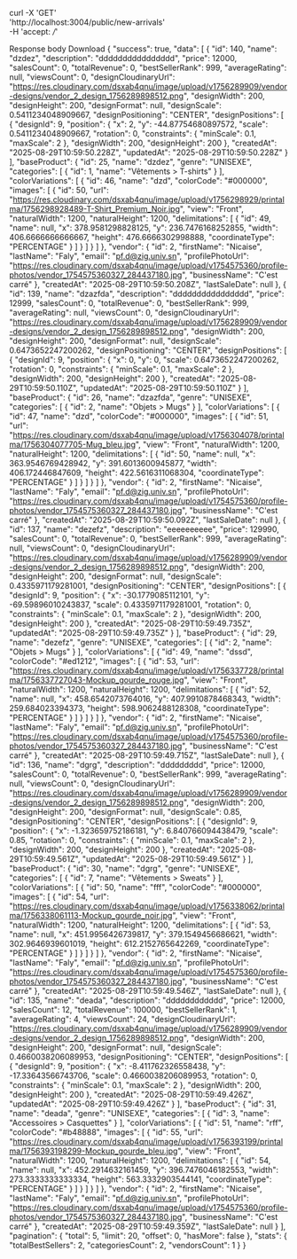 curl -X 'GET' \
  'http://localhost:3004/public/new-arrivals' \
  -H 'accept: */*'

  Response body
Download
{
  "success": true,
  "data": [
    {
      "id": 140,
      "name": "dzdez",
      "description": "dddddddddddddddd",
      "price": 12000,
      "salesCount": 0,
      "totalRevenue": 0,
      "bestSellerRank": 999,
      "averageRating": null,
      "viewsCount": 0,
      "designCloudinaryUrl": "https://res.cloudinary.com/dsxab4qnu/image/upload/v1756289909/vendor-designs/vendor_2_design_1756289898512.png",
      "designWidth": 200,
      "designHeight": 200,
      "designFormat": null,
      "designScale": 0.5411234048909667,
      "designPositioning": "CENTER",
      "designPositions": [
        {
          "designId": 9,
          "position": {
            "x": 2,
            "y": -44.87754680897572,
            "scale": 0.5411234048909667,
            "rotation": 0,
            "constraints": {
              "minScale": 0.1,
              "maxScale": 2
            },
            "designWidth": 200,
            "designHeight": 200
          },
          "createdAt": "2025-08-29T10:59:50.228Z",
          "updatedAt": "2025-08-29T10:59:50.228Z"
        }
      ],
      "baseProduct": {
        "id": 25,
        "name": "dzdez",
        "genre": "UNISEXE",
        "categories": [
          {
            "id": 1,
            "name": "Vêtements > T-shirts"
          }
        ],
        "colorVariations": [
          {
            "id": 46,
            "name": "dzd",
            "colorCode": "#000000",
            "images": [
              {
                "id": 50,
                "url": "https://res.cloudinary.com/dsxab4qnu/image/upload/v1756298929/printalma/1756298928489-T-Shirt_Premium_Noir.jpg",
                "view": "Front",
                "naturalWidth": 1200,
                "naturalHeight": 1200,
                "delimitations": [
                  {
                    "id": 49,
                    "name": null,
                    "x": 378.9581298828125,
                    "y": 236.7476168252855,
                    "width": 406.6666666666667,
                    "height": 476.6666302998888,
                    "coordinateType": "PERCENTAGE"
                  }
                ]
              }
            ]
          }
        ]
      },
      "vendor": {
        "id": 2,
        "firstName": "Nicaise",
        "lastName": "Faly",
        "email": "pf.d@zig.univ.sn",
        "profilePhotoUrl": "https://res.cloudinary.com/dsxab4qnu/image/upload/v1754575360/profile-photos/vendor_1754575360327_284437180.jpg",
        "businessName": "C'est carré"
      },
      "createdAt": "2025-08-29T10:59:50.208Z",
      "lastSaleDate": null
    },
    {
      "id": 139,
      "name": "dzazfda",
      "description": "dddddddddddddddd",
      "price": 12999,
      "salesCount": 0,
      "totalRevenue": 0,
      "bestSellerRank": 999,
      "averageRating": null,
      "viewsCount": 0,
      "designCloudinaryUrl": "https://res.cloudinary.com/dsxab4qnu/image/upload/v1756289909/vendor-designs/vendor_2_design_1756289898512.png",
      "designWidth": 200,
      "designHeight": 200,
      "designFormat": null,
      "designScale": 0.6473652247200262,
      "designPositioning": "CENTER",
      "designPositions": [
        {
          "designId": 9,
          "position": {
            "x": 0,
            "y": 0,
            "scale": 0.6473652247200262,
            "rotation": 0,
            "constraints": {
              "minScale": 0.1,
              "maxScale": 2
            },
            "designWidth": 200,
            "designHeight": 200
          },
          "createdAt": "2025-08-29T10:59:50.110Z",
          "updatedAt": "2025-08-29T10:59:50.110Z"
        }
      ],
      "baseProduct": {
        "id": 26,
        "name": "dzazfda",
        "genre": "UNISEXE",
        "categories": [
          {
            "id": 2,
            "name": "Objets > Mugs"
          }
        ],
        "colorVariations": [
          {
            "id": 47,
            "name": "dzd",
            "colorCode": "#000000",
            "images": [
              {
                "id": 51,
                "url": "https://res.cloudinary.com/dsxab4qnu/image/upload/v1756304078/printalma/1756304077705-Mug_bleu.jpg",
                "view": "Front",
                "naturalWidth": 1200,
                "naturalHeight": 1200,
                "delimitations": [
                  {
                    "id": 50,
                    "name": null,
                    "x": 363.9546769428942,
                    "y": 391.6013600945877,
                    "width": 406.172446847609,
                    "height": 422.5616311068304,
                    "coordinateType": "PERCENTAGE"
                  }
                ]
              }
            ]
          }
        ]
      },
      "vendor": {
        "id": 2,
        "firstName": "Nicaise",
        "lastName": "Faly",
        "email": "pf.d@zig.univ.sn",
        "profilePhotoUrl": "https://res.cloudinary.com/dsxab4qnu/image/upload/v1754575360/profile-photos/vendor_1754575360327_284437180.jpg",
        "businessName": "C'est carré"
      },
      "createdAt": "2025-08-29T10:59:50.092Z",
      "lastSaleDate": null
    },
    {
      "id": 137,
      "name": "dezefz",
      "description": "eeeeeeeeee",
      "price": 129990,
      "salesCount": 0,
      "totalRevenue": 0,
      "bestSellerRank": 999,
      "averageRating": null,
      "viewsCount": 0,
      "designCloudinaryUrl": "https://res.cloudinary.com/dsxab4qnu/image/upload/v1756289909/vendor-designs/vendor_2_design_1756289898512.png",
      "designWidth": 200,
      "designHeight": 200,
      "designFormat": null,
      "designScale": 0.4335971179281001,
      "designPositioning": "CENTER",
      "designPositions": [
        {
          "designId": 9,
          "position": {
            "x": -30.1779085112101,
            "y": -69.59896010243837,
            "scale": 0.4335971179281001,
            "rotation": 0,
            "constraints": {
              "minScale": 0.1,
              "maxScale": 2
            },
            "designWidth": 200,
            "designHeight": 200
          },
          "createdAt": "2025-08-29T10:59:49.735Z",
          "updatedAt": "2025-08-29T10:59:49.735Z"
        }
      ],
      "baseProduct": {
        "id": 29,
        "name": "dezefz",
        "genre": "UNISEXE",
        "categories": [
          {
            "id": 2,
            "name": "Objets > Mugs"
          }
        ],
        "colorVariations": [
          {
            "id": 49,
            "name": "dssd",
            "colorCode": "#ed1212",
            "images": [
              {
                "id": 53,
                "url": "https://res.cloudinary.com/dsxab4qnu/image/upload/v1756337728/printalma/1756337727043-Mockup_gourde_rouge.jpg",
                "view": "Front",
                "naturalWidth": 1200,
                "naturalHeight": 1200,
                "delimitations": [
                  {
                    "id": 52,
                    "name": null,
                    "x": 458.6542073764016,
                    "y": 407.9910878468343,
                    "width": 259.684023394373,
                    "height": 598.9062488128308,
                    "coordinateType": "PERCENTAGE"
                  }
                ]
              }
            ]
          }
        ]
      },
      "vendor": {
        "id": 2,
        "firstName": "Nicaise",
        "lastName": "Faly",
        "email": "pf.d@zig.univ.sn",
        "profilePhotoUrl": "https://res.cloudinary.com/dsxab4qnu/image/upload/v1754575360/profile-photos/vendor_1754575360327_284437180.jpg",
        "businessName": "C'est carré"
      },
      "createdAt": "2025-08-29T10:59:49.715Z",
      "lastSaleDate": null
    },
    {
      "id": 136,
      "name": "dgrg",
      "description": "ddddddddd",
      "price": 12000,
      "salesCount": 0,
      "totalRevenue": 0,
      "bestSellerRank": 999,
      "averageRating": null,
      "viewsCount": 0,
      "designCloudinaryUrl": "https://res.cloudinary.com/dsxab4qnu/image/upload/v1756289909/vendor-designs/vendor_2_design_1756289898512.png",
      "designWidth": 200,
      "designHeight": 200,
      "designFormat": null,
      "designScale": 0.85,
      "designPositioning": "CENTER",
      "designPositions": [
        {
          "designId": 9,
          "position": {
            "x": -1.323659752186181,
            "y": 6.840766094438479,
            "scale": 0.85,
            "rotation": 0,
            "constraints": {
              "minScale": 0.1,
              "maxScale": 2
            },
            "designWidth": 200,
            "designHeight": 200
          },
          "createdAt": "2025-08-29T10:59:49.561Z",
          "updatedAt": "2025-08-29T10:59:49.561Z"
        }
      ],
      "baseProduct": {
        "id": 30,
        "name": "dgrg",
        "genre": "UNISEXE",
        "categories": [
          {
            "id": 7,
            "name": "Vêtements > Sweats"
          }
        ],
        "colorVariations": [
          {
            "id": 50,
            "name": "fff",
            "colorCode": "#000000",
            "images": [
              {
                "id": 54,
                "url": "https://res.cloudinary.com/dsxab4qnu/image/upload/v1756338062/printalma/1756338061113-Mockup_gourde_noir.jpg",
                "view": "Front",
                "naturalWidth": 1200,
                "naturalHeight": 1200,
                "delimitations": [
                  {
                    "id": 53,
                    "name": null,
                    "x": 451.9956426739817,
                    "y": 379.1549456686621,
                    "width": 302.9646939601019,
                    "height": 612.2152765642269,
                    "coordinateType": "PERCENTAGE"
                  }
                ]
              }
            ]
          }
        ]
      },
      "vendor": {
        "id": 2,
        "firstName": "Nicaise",
        "lastName": "Faly",
        "email": "pf.d@zig.univ.sn",
        "profilePhotoUrl": "https://res.cloudinary.com/dsxab4qnu/image/upload/v1754575360/profile-photos/vendor_1754575360327_284437180.jpg",
        "businessName": "C'est carré"
      },
      "createdAt": "2025-08-29T10:59:49.546Z",
      "lastSaleDate": null
    },
    {
      "id": 135,
      "name": "deada",
      "description": "dddddddddddd",
      "price": 12000,
      "salesCount": 12,
      "totalRevenue": 100000,
      "bestSellerRank": 1,
      "averageRating": 4,
      "viewsCount": 24,
      "designCloudinaryUrl": "https://res.cloudinary.com/dsxab4qnu/image/upload/v1756289909/vendor-designs/vendor_2_design_1756289898512.png",
      "designWidth": 200,
      "designHeight": 200,
      "designFormat": null,
      "designScale": 0.4660038206089953,
      "designPositioning": "CENTER",
      "designPositions": [
        {
          "designId": 9,
          "position": {
            "x": -8.411762326558438,
            "y": -17.33643566743706,
            "scale": 0.4660038206089953,
            "rotation": 0,
            "constraints": {
              "minScale": 0.1,
              "maxScale": 2
            },
            "designWidth": 200,
            "designHeight": 200
          },
          "createdAt": "2025-08-29T10:59:49.426Z",
          "updatedAt": "2025-08-29T10:59:49.426Z"
        }
      ],
      "baseProduct": {
        "id": 31,
        "name": "deada",
        "genre": "UNISEXE",
        "categories": [
          {
            "id": 3,
            "name": "Accessoires > Casquettes"
          }
        ],
        "colorVariations": [
          {
            "id": 51,
            "name": "rff",
            "colorCode": "#b48888",
            "images": [
              {
                "id": 55,
                "url": "https://res.cloudinary.com/dsxab4qnu/image/upload/v1756393199/printalma/1756393198299-Mockup_gourde_bleu.jpg",
                "view": "Front",
                "naturalWidth": 1200,
                "naturalHeight": 1200,
                "delimitations": [
                  {
                    "id": 54,
                    "name": null,
                    "x": 452.2914632161459,
                    "y": 396.7476046182553,
                    "width": 273.3333333333334,
                    "height": 563.3332903544141,
                    "coordinateType": "PERCENTAGE"
                  }
                ]
              }
            ]
          }
        ]
      },
      "vendor": {
        "id": 2,
        "firstName": "Nicaise",
        "lastName": "Faly",
        "email": "pf.d@zig.univ.sn",
        "profilePhotoUrl": "https://res.cloudinary.com/dsxab4qnu/image/upload/v1754575360/profile-photos/vendor_1754575360327_284437180.jpg",
        "businessName": "C'est carré"
      },
      "createdAt": "2025-08-29T10:59:49.359Z",
      "lastSaleDate": null
    }
  ],
  "pagination": {
    "total": 5,
    "limit": 20,
    "offset": 0,
    "hasMore": false
  },
  "stats": {
    "totalBestSellers": 2,
    "categoriesCount": 2,
    "vendorsCount": 1
  }
}